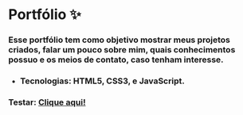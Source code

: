 # Portfólio ✨

### Esse portfólio tem como objetivo mostrar meus projetos criados, falar um pouco sobre mim, quais conhecimentos possuo e os meios de contato, caso tenham interesse.   

- ### Tecnologias: HTML5, CSS3, e JavaScript.

### Testar: [Clique aqui!](https://victorn7.github.io/Portfolio/)
